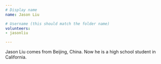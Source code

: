 ```yaml
---
# Display name
name: Jason Liu

# Username (this should match the folder name)
volunteers:
- jasonliu

---
```


Jason Liu comes from Beijing, China. Now he is a high school student in California. 
